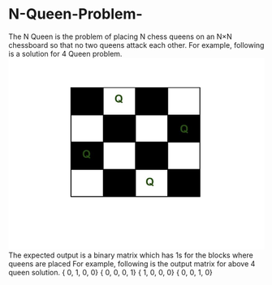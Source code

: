 # N-Queen-Problem-

The N Queen is the problem of placing N chess queens on an N×N chessboard so that no two queens attack each other.
For example, following is a solution for 4 Queen problem.
![](N_Queen_Problem.jpg)
The expected output is a binary matrix which has 1s for the blocks where queens are placed
For example, following is the output matrix for above 4 queen solution.
              { 0,  1,  0,  0}
              { 0,  0,  0,  1}
              { 1,  0,  0,  0}
              { 0,  0,  1,  0}
